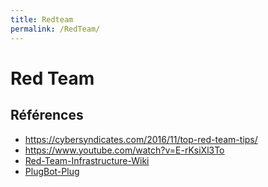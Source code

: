 ```yaml
---
title: Redteam
permalink: /RedTeam/
---
```


# Red Team

## Références
- https://cybersyndicates.com/2016/11/top-red-team-tips/
- https://www.youtube.com/watch?v=E-rKsiXl3To
- [Red-Team-Infrastructure-Wiki](https://github.com/bluscreenofjeff/Red-Team-Infrastructure-Wiki)
- [PlugBot-Plug](https://github.com/redteamsecurity/PlugBot-Plug)
